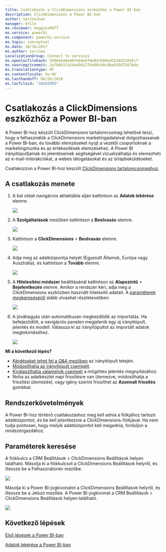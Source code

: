 ```yaml
---
title: Csatlakozás a ClickDimensions eszközhöz a Power BI-ban
description: ClickDimensions a Power BI-ban
author: SarinaJoan
manager: kfile
ms.reviewer: maggiesMSFT
ms.service: powerbi
ms.component: powerbi-service
ms.topic: conceptual
ms.date: 10/16/2017
ms.author: sarinas
LocalizationGroup: Connect to services
ms.openlocfilehash: 9506ab48e48fe04e07de8dcb08ad5234d31045cf
ms.sourcegitcommit: 2a7bbb1fa24a49d2278a90cb0c4be543d7267bda
ms.translationtype: HT
ms.contentlocale: hu-HU
ms.lasthandoff: 06/26/2018
ms.locfileid: "34242955"
---
```

# <a name="connect-to-clickdimensions-with-power-bi"></a>Csatlakozás a ClickDimensions eszközhöz a Power BI-ban
A Power BI-hoz készült ClickDimensions tartalomcsomag lehetővé teszi, hogy a felhasználók a ClickDimensions marketingadataival dolgozhassanak a Power BI-ban, és további elemzéseket nyújt a vezetői csoportoknak a marketingmunka és az értékesítések elemzéséhez. A Power BI irányítópultjainak és jelentéseinek segítségével vizualizálhatja és elemezheti az e-mail-interakciókat, a webes látogatásokat és az űrlapbeküldéseket.

Csatlakozzon a Power BI-hoz készült [ClickDimensions tartalomcsomaghoz](https://app.powerbi.com/getdata/services/click-dimensions).

## <a name="how-to-connect"></a>A csatlakozás menete
1. A bal oldali navigációs ablaktábla alján kattintson az **Adatok lekérése** elemre.
   
   ![](media/service-connect-to-clickdimensions/getdata.png)
2. A **Szolgáltatások** mezőben kattintson a **Beolvasás** elemre.
   
   ![](media/service-connect-to-clickdimensions/services.png)
3. Kattintson a **ClickDimensions** \> **Beolvasás** elemre.
   
   ![](media/service-connect-to-clickdimensions/clickdimensions.png)
4. Adja meg az adatközpontja helyét (Egyesült Államok, Európa vagy Ausztrália), és kattintson a **Tovább** elemre.
   
   ![](media/service-connect-to-clickdimensions/params.png)
5. A **Hitelesítési módszer** beállításánál kattintson az **Alapszintű** \> **Bejelentkezés** elemre. Amikor a rendszer kéri, adja meg a ClickDimensions eszközben használt hitelesítő adatait. A [paraméterek megkereséséről](#FindingParams) alább olvashat részletesebben
   
    ![](media/service-connect-to-clickdimensions/creds.png)
6. A jóváhagyás után automatikusan megkezdődik az importálás. Ha befejeződött, a navigációs panelen megjelenik egy új irányítópult, jelentés és modell. Válassza ki az irányítópultot az importált adatok megtekintéséhez.
   
     ![](media/service-connect-to-clickdimensions/dashboard.png)

**Mi a következő lépés?**

* [Kérdéseket tehet fel a Q&A mezőben](power-bi-q-and-a.md) az irányítópult tetején.
* [Módosíthatja az irányítópult csempéit](service-dashboard-edit-tile.md).
* [Kiválaszthatja valamelyik csempét](service-dashboard-tiles.md) a mögöttes jelentés megnyitásához.
* Noha az adatkészlet napi frissítésre van ütemezve, módosíthatja a frissítési ütemezést, vagy igény szerint frissíthet az **Azonnali frissítés** gombbal.

## <a name="system-requirements"></a>Rendszerkövetelmények
A Power BI-hoz történő csatlakozáshoz meg kell adnia a fiókjához tartozó adatközpontot, és be kell jelentkeznie a ClickDimensions-fiókjával. Ha nem tudja pontosan, hogy melyik adatközpontot kell megadnia, forduljon a rendszergazdához.

<a name="FindingParams"></a>

## <a name="finding-parameters"></a>Paraméterek keresése
A fiókkulcs a CRM Beállítások \> ClickDimensions Beállítások helyen található. Másolja ki a fiókkulcsot a ClickDimensions Beállítások helyről, és illessze be a Felhasználónév mezőbe.  

![](media/service-connect-to-clickdimensions/crm.png)  

Másolja ki a Power BI-jogkivonatot a ClickDimensions Beállítások helyről, és illessze be a Jelszó mezőbe. A Power BI-jogkivonat a CRM Beállítások \> ClickDimensions Beállítások helyen található.  

![](media/service-connect-to-clickdimensions/crm2.png)  

## <a name="next-steps"></a>Következő lépések
[Első lépések a Power BI-ban](service-get-started.md)

[Adatok lekérése a Power BI-ban](service-get-data.md)

